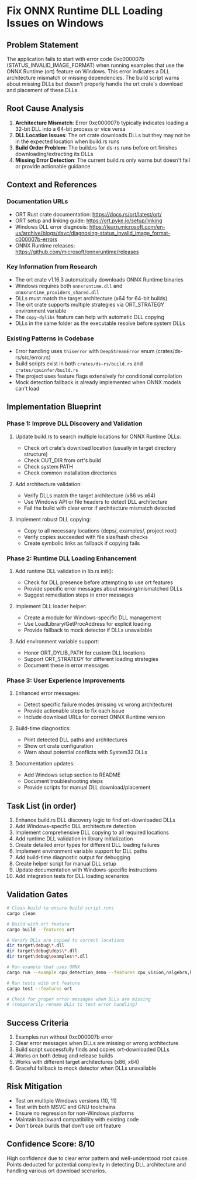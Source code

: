 # Fix ONNX Runtime DLL Loading Issues on Windows

## Problem Statement
The application fails to start with error code 0xc000007b (STATUS_INVALID_IMAGE_FORMAT) when running examples that use the ONNX Runtime (ort) feature on Windows. This error indicates a DLL architecture mismatch or missing dependencies. The build script warns about missing DLLs but doesn't properly handle the ort crate's download and placement of these DLLs.

## Root Cause Analysis
1. **Architecture Mismatch**: Error 0xc000007b typically indicates loading a 32-bit DLL into a 64-bit process or vice versa
2. **DLL Location Issues**: The ort crate downloads DLLs but they may not be in the expected location when build.rs runs
3. **Build Order Problem**: The build.rs for ds-rs runs before ort finishes downloading/extracting its DLLs
4. **Missing Error Detection**: The current build.rs only warns but doesn't fail or provide actionable guidance

## Context and References

### Documentation URLs
- ORT Rust crate documentation: https://docs.rs/ort/latest/ort/
- ORT setup and linking guide: https://ort.pyke.io/setup/linking
- Windows DLL error diagnosis: https://learn.microsoft.com/en-us/archive/blogs/dsvc/diagnosing-status_invalid_image_format-c000007b-errors
- ONNX Runtime releases: https://github.com/microsoft/onnxruntime/releases

### Key Information from Research
- The ort crate v1.16.3 automatically downloads ONNX Runtime binaries
- Windows requires both `onnxruntime.dll` and `onnxruntime_providers_shared.dll`
- DLLs must match the target architecture (x64 for 64-bit builds)
- The ort crate supports multiple strategies via ORT_STRATEGY environment variable
- The `copy-dylibs` feature can help with automatic DLL copying
- DLLs in the same folder as the executable resolve before system DLLs

### Existing Patterns in Codebase
- Error handling uses `thiserror` with `DeepStreamError` enum (crates/ds-rs/src/error.rs)
- Build scripts exist in both `crates/ds-rs/build.rs` and `crates/cpuinfer/build.rs`
- The project uses feature flags extensively for conditional compilation
- Mock detection fallback is already implemented when ONNX models can't load

## Implementation Blueprint

### Phase 1: Improve DLL Discovery and Validation
1. Update build.rs to search multiple locations for ONNX Runtime DLLs:
   - Check ort crate's download location (usually in target directory structure)
   - Check OUT_DIR from ort's build
   - Check system PATH
   - Check common installation directories

2. Add architecture validation:
   - Verify DLLs match the target architecture (x86 vs x64)
   - Use Windows API or file headers to detect DLL architecture
   - Fail the build with clear error if architecture mismatch detected

3. Implement robust DLL copying:
   - Copy to all necessary locations (deps/, examples/, project root)
   - Verify copies succeeded with file size/hash checks
   - Create symbolic links as fallback if copying fails

### Phase 2: Runtime DLL Loading Enhancement
1. Add runtime DLL validation in lib.rs init():
   - Check for DLL presence before attempting to use ort features
   - Provide specific error messages about missing/mismatched DLLs
   - Suggest remediation steps in error messages

2. Implement DLL loader helper:
   - Create a module for Windows-specific DLL management
   - Use LoadLibrary/GetProcAddress for explicit loading
   - Provide fallback to mock detector if DLLs unavailable

3. Add environment variable support:
   - Honor ORT_DYLIB_PATH for custom DLL locations
   - Support ORT_STRATEGY for different loading strategies
   - Document these in error messages

### Phase 3: User Experience Improvements
1. Enhanced error messages:
   - Detect specific failure modes (missing vs wrong architecture)
   - Provide actionable steps to fix each issue
   - Include download URLs for correct ONNX Runtime version

2. Build-time diagnostics:
   - Print detected DLL paths and architectures
   - Show ort crate configuration
   - Warn about potential conflicts with System32 DLLs

3. Documentation updates:
   - Add Windows setup section to README
   - Document troubleshooting steps
   - Provide scripts for manual DLL download/placement

## Task List (in order)
1. Enhance build.rs DLL discovery logic to find ort-downloaded DLLs
2. Add Windows-specific DLL architecture detection
3. Implement comprehensive DLL copying to all required locations
4. Add runtime DLL validation in library initialization
5. Create detailed error types for different DLL loading failures
6. Implement environment variable support for DLL paths
7. Add build-time diagnostic output for debugging
8. Create helper script for manual DLL setup
9. Update documentation with Windows-specific instructions
10. Add integration tests for DLL loading scenarios

## Validation Gates

```bash
# Clean build to ensure build script runs
cargo clean

# Build with ort feature
cargo build --features ort

# Verify DLLs are copied to correct locations
dir target\debug\*.dll
dir target\debug\deps\*.dll  
dir target\debug\examples\*.dll

# Run example that uses ONNX
cargo run --example cpu_detection_demo --features cpu_vision,nalgebra,half

# Run tests with ort feature
cargo test --features ort

# Check for proper error messages when DLLs are missing
# (temporarily rename DLLs to test error handling)
```

## Success Criteria
1. Examples run without 0xc000007b error
2. Clear error messages when DLLs are missing or wrong architecture
3. Build script successfully finds and copies ort-downloaded DLLs
4. Works on both debug and release builds
5. Works with different target architectures (x86, x64)
6. Graceful fallback to mock detector when DLLs unavailable

## Risk Mitigation
- Test on multiple Windows versions (10, 11)
- Test with both MSVC and GNU toolchains
- Ensure no regression for non-Windows platforms
- Maintain backward compatibility with existing code
- Don't break builds that don't use ort feature

## Confidence Score: 8/10
High confidence due to clear error pattern and well-understood root cause. Points deducted for potential complexity in detecting DLL architecture and handling various ort download scenarios.
